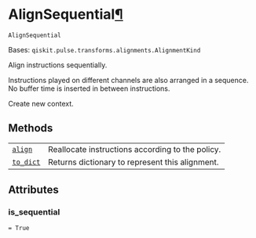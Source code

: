 # AlignSequential[¶](#alignsequential "Permalink to this headline")

<span id="undefined" />

`AlignSequential`

Bases: `qiskit.pulse.transforms.alignments.AlignmentKind`

Align instructions sequentially.

Instructions played on different channels are also arranged in a sequence. No buffer time is inserted in between instructions.

Create new context.

## Methods

|                                                                                                                                                                |                                                  |
| -------------------------------------------------------------------------------------------------------------------------------------------------------------- | ------------------------------------------------ |
| [`align`](qiskit.pulse.transforms.AlignSequential.align#qiskit.pulse.transforms.AlignSequential.align "qiskit.pulse.transforms.AlignSequential.align")         | Reallocate instructions according to the policy. |
| [`to_dict`](qiskit.pulse.transforms.AlignSequential.to_dict#qiskit.pulse.transforms.AlignSequential.to_dict "qiskit.pulse.transforms.AlignSequential.to_dict") | Returns dictionary to represent this alignment.  |

## Attributes

<span id="undefined" />

### is\_sequential

`= True`
